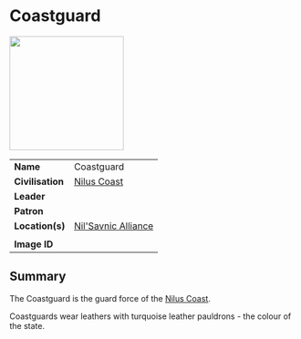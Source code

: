 # Coastguard

<img src="https://raw.githubusercontent.com/jesskelsall/astarus-images/main/symbols/imageid.png" height="200" />

|||
| --- | --- |
| **Name** | Coastguard | organisation.3
| **Civilisation** | [Nilus Coast](../civilisations/nilsavnic-alliance/states/nilus-coast.md) |
| **Leader** | |
| **Patron** | |
| **Location(s)** | [Nil'Savnic Alliance](../civilisations/nilsavnic-alliance/nilsavnic-alliance.md) |
|||
| **Image ID** | |

## Summary

The Coastguard is the guard force of the [Nilus Coast](../civilisations/nilsavnic-alliance/states/nilus-coast.md).

Coastguards wear leathers with turquoise leather pauldrons - the colour of the state.
